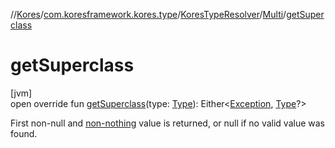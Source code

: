 //[Kores](../../../../index.md)/[com.koresframework.kores.type](../../index.md)/[KoresTypeResolver](../index.md)/[Multi](index.md)/[getSuperclass](get-superclass.md)

# getSuperclass

[jvm]\
open override fun [getSuperclass](get-superclass.md)(type: [Type](https://docs.oracle.com/javase/8/docs/api/java/lang/reflect/Type.html)): Either<[Exception](https://kotlinlang.org/api/latest/jvm/stdlib/kotlin/-exception/index.html), [Type](https://docs.oracle.com/javase/8/docs/api/java/lang/reflect/Type.html)?>

First non-null and [non-nothing](../../../com.koresframework.kores.common/index.md#-1539736051%2FClasslikes%2F-1216412040) value is returned, or null if no valid value was found.
